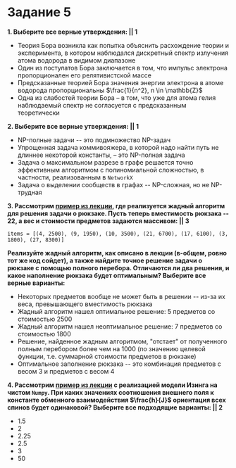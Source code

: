# Задание 5

**1. Выберите все верные утверждения: || 1**

- Теория Бора возникла как попытка объяснить расхождение теории и эксперимента, в котором наблюдался дискретный спектр излучения атома водорода в видимом диапазоне
- Один из постулатов Бора заключается в том, что импульс электрона пропорционален его релятивистской массе
- Предсказанные теорией Бора значения энергии электрона в атоме водорода пропорциональны $\frac{1}{n^2}, n \in \mathbb{Z}$
- Одна из слабостей теории Бора – в том, что уже для атома гелия наблюдаемый спектр не согласуется с предсказанным теоретически

**2. Выберите все верные утверждения: || 1**

- NP-полные задачи -- это подмножество NP-задач
- Упрощенная задача коммивояжера, в которой надо найти путь не длиннее некоторой константы, – это NP-полная задача
- Задача о максимальном разрезе в графе решается точно эффективным алгоритмом с полиномиальной сложностью, в частности, реализованным в `NetworkX`
- Задача о выделении сообществ в графах -- NP-сложная, но не NP-трудная


**3. Рассмотрим [пример из лекции](https://semyonsinchenko.github.io/qmlcourse/_build/html/book/problemsblock/copt.html#id12), где реализуется жадный алгоритм для решения задачи о рюкзаке. Пусть теперь вместимость рюкзака -- 22, а вес и стоимости предметов задаются массивом: || 3**

	items = [(4, 2500), (9, 1950), (10, 3500), (21, 6700), (17, 6100), (3, 1800), (27, 8300)]

**Реализуйте жадный алгоритм, как описано в лекции (в-общем, ровно тот же код сойдет), а также найдите точное решение задачи о рюкзаке с помощью полного перебора. Отличаются ли два решения, и какое наполнение рюкзака будет оптимальным? Выберите все верные варианты:**

- Некоторых предметов вообще не может быть в решении -- из-за их веса, превышающего вместимость рюкзака
- Жадный алгоритм нашел оптимальное решение: 5 предметов со стоимостью 2500
- Жадный алгоритм нашел неоптимальное решение: 7 предметов со стоимостью 1800
- Решение, найденное жадным алгоритмом, "отстает" от полученного полным перебором более чем на 1000 (по значению целевой функции, т.е. суммарной стоимости предметов в рюкзаке)
- Оптимальное заполнение рюкзака -- это комбинация предметов с весом 3 и предметов с весом 4


**4. Рассмотрим [пример из лекции](https://semyonsinchenko.github.io/qmlcourse/_build/html/book/problemsblock/ising.html#numpy) с реализацией модели Изинга на чистом `Numpy`. При каких значениях соотношения внешнего поля к константе обменного взаимодействия $\frac{h}{J}$ ориентация всех спинов будет одинаковой? Выберите все подходящие варианты: || 2**

- 1.5
- 2
- 2.25
- 2.5
- 3
- 50
